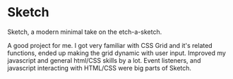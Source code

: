 # Sketch
Sketch, a modern minimal take on the etch-a-sketch.

A good project for me. I got very familiar with CSS Grid and it's related functions, ended up making the grid dynamic with user input. Improved my javascript and general html/CSS skills by a lot. Event listeners, and javascript interacting with HTML/CSS were big parts of Sketch.
